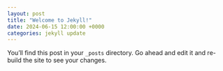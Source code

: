```yaml
---
layout: post
title: "Welcome to Jekyll!"
date: 2024-06-15 12:00:00 +0000
categories: jekyll update
---
```

You’ll find this post in your `_posts` directory. Go ahead and edit it and re-build the site to see your changes.
